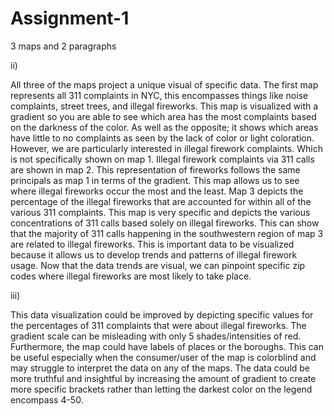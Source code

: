 # Assignment-1
3 maps and 2 paragraphs

ii)  

All three of the maps project a unique visual of specific data. The first map represents all 311 complaints in NYC, this encompasses things like noise complaints, street trees, and illegal fireworks. This map is visualized with a gradient so you are able to see which area has the most complaints based on the darkness of the color. As well as the opposite; it shows which areas have little to no complaints as seen by the lack of color or light coloration. However, we are particularly interested in illegal firework complaints. Which is not specifically shown on map 1. Illegal firework complaints via 311 calls are shown in map 2. This representation of fireworks follows the same principals as map 1 in terms of the gradient. This map allows us to see where illegal fireworks occur the most and the least. Map 3 depicts the percentage of the illegal fireworks that are accounted for within all of the various 311 complaints. This map is very specific and depicts the various concentrations of 311 calls based solely on illegal fireworks. This can show that the majority of 311 calls happening in the southwestern region of map 3 are related to illegal fireworks. This is important data to be visualized because it allows us to develop trends and patterns of illegal firework usage. Now that the data trends are visual, we can pinpoint specific zip codes where illegal fireworks are most likely to take place.   

iii) 

This data visualization could be improved by depicting specific values for the percentages of 311 complaints that were about illegal fireworks. The gradient scale can be misleading with only 5 shades/intensities of red. Furthermore, the map could have labels of places or the boroughs. This can be useful especially when the consumer/user of the map is colorblind and may struggle to interpret the data on any of the maps. The data could be more truthful and insightful by increasing the amount of gradient to create more specific brackets rather than letting the darkest color on the legend encompass 4-50. 
